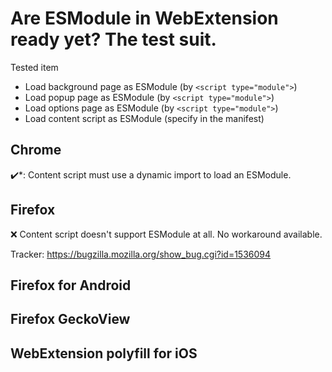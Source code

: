 # Are ESModule in WebExtension ready yet? The test suit.

Tested item

- Load background page as ESModule (by `<script type="module">`)
- Load popup page as ESModule (by `<script type="module">`)
- Load options page as ESModule (by `<script type="module">`)
- Load content script as ESModule (specify in the manifest)

## Chrome

✔️\*: Content script must use a dynamic import to load an ESModule.

## Firefox

❌ Content script doesn't support ESModule at all. No workaround available.

Tracker: https://bugzilla.mozilla.org/show_bug.cgi?id=1536094

## Firefox for Android

## Firefox GeckoView

## WebExtension polyfill for iOS
